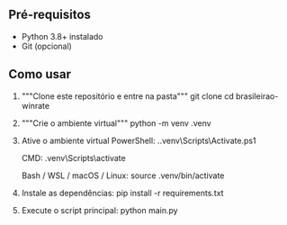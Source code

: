 ## Pré-requisitos
- Python 3.8+ instalado
- Git (opcional)

## Como usar

1. """Clone este repositório e entre na pasta"""
   git clone <repo-url>
   cd brasileirao-winrate

2. """Crie o ambiente virtual"""
    python -m venv .venv

3. Ative o ambiente virtual
    PowerShell:
        .\.venv\Scripts\Activate.ps1

    CMD:
        .venv\Scripts\activate

    Bash / WSL / macOS / Linux:
        source .venv/bin/activate

4. Instale as dependências: 
    pip install -r requirements.txt

5. Execute o script principal:
    python main.py

